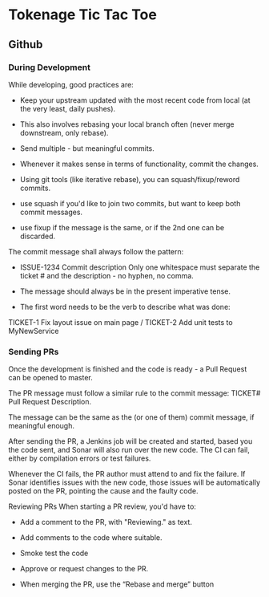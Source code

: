 # Tokenage Tic Tac Toe
## Github
### During Development
While developing, good practices are:

- Keep your upstream updated with the most recent code from local (at the very least, daily pushes).

- This also involves rebasing your local branch often (never merge downstream, only rebase).

- Send multiple - but meaningful commits.

- Whenever it makes sense in terms of functionality, commit the changes.

- Using git tools (like iterative rebase), you can squash/fixup/reword commits.

- use squash if you'd like to join two commits, but want to keep both commit messages.

- use fixup if the message is the same, or if the 2nd one can be discarded.

The commit message shall always follow the pattern:

- ISSUE-1234 Commit description
Only one whitespace must separate the ticket # and the description - no hyphen, no comma.

- The message should always be in the present imperative tense.

- The first word needs to be the verb to describe what was done:

TICKET-1 Fix layout issue on main page / TICKET-2 Add unit tests to MyNewService

### Sending PRs
Once the development is finished and the code is ready - a Pull Request can be opened to master.

The PR message must follow a similar rule to the commit message: TICKET# Pull Request Description.

The message can be the same as the (or one of them) commit message, if meaningful enough.

After sending the PR, a Jenkins job will be created and started, based you the code sent, and Sonar will also run over the new code. The CI can fail, either by compilation errors or test failures.

Whenever the CI fails, the PR author must attend to and fix the failure. If Sonar identifies issues with the new code, those issues will be automatically posted on the PR, pointing the cause and the faulty code.

Reviewing PRs
When starting a PR review, you'd have to:

- Add a comment to the PR, with "Reviewing." as text.

- Add comments to the code where suitable.

- Smoke test the code

- Approve or request changes to the PR.

- When merging the PR, use the “Rebase and merge” button
